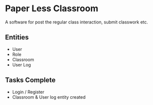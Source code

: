 # Paper Less Classroom
A software for post the regular class interaction, submit classwork etc.

## Entities
* User
* Role
* Classroom
* User Log

## Tasks Complete
* Login / Register
* Classroom & User log entity created
